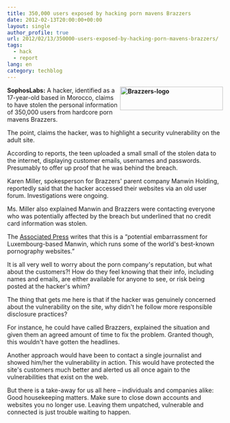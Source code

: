 ```yaml
---
title: 350,000 users exposed by hacking porn mavens Brazzers
date: 2012-02-13T20:00:00+00:00
layout: single
author_profile: true
url: 2012/02/13/350000-users-exposed-by-hacking-porn-mavens-brazzers/
tags:
  - hack
  - report
lang: en
category: techblog
---
```

**[<img title="Brazzers-logo" border="0" alt="Brazzers-logo" align="right" src="http://lh5.ggpht.com/-ojp9l0JZ0eQ/TzlkiFs3GQI/AAAAAAAAExA/jMCpZgZGWes/Brazzers-logo_thumb%25255B1%25255D.png?imgmax=800" width="240" height="55" />](http://lh4.ggpht.com/-dlscrhm0IxQ/TzlkUn0kzyI/AAAAAAAAEw4/ARXp2iUP30U/s1600-h/Brazzers-logo%25255B3%25255D.png)SophosLabs:** A hacker, identified as a 17-year-old based in Morocco, claims to have stolen the personal information of 350,000 users from hardcore porn mavens Brazzers. 

The point, claims the hacker, was to highlight a security vulnerability on the adult site. 

According to reports, the teen uploaded a small small of the stolen data to the internet, displaying customer emails, usernames and passwords. Presumably to offer up proof that he was behind the breach. 

Karen Miller, spokesperson for Brazzers' parent company Manwin Holding, reportedly said that the hacker accessed their websites via an old user forum. Investigations were ongoing. 

Ms. Miller also explained Manwin and Brazzers were contacting everyone who was potentially affected by the breach but underlined that no credit card information was stolen. 

The [Associated Press](http://www.usatoday.com/news/nation/story/2012-02-11/hackers-anonymous-brazzers-porn/53048096/1) writes that this is a “potential embarrassment for Luxembourg-based Manwin, which runs some of the world's best-known pornography websites.” 

It is all very well to worry about the porn company's reputation, but what about the customers?! How do they feel knowing that their info, including names and emails, are either available for anyone to see, or risk being posted at the hacker's whim? 

The thing that gets me here is that if the hacker was genuinely concerned about the vulnerability on the site, why didn't he follow more responsible disclosure practices? 

For instance, he could have called Brazzers, explained the situation and given them an agreed amount of time to fix the problem. Granted though, this wouldn't have gotten the headlines. 

Another approach would have been to contact a single journalist and showed him/her the vulnerability in action. This would have protected the site's customers much better and alerted us all once again to the vulnerabilities that exist on the web. 

But there is a take-away for us all here – individuals and companies alike: Good housekeeping matters. Make sure to close down accounts and websites you no longer use. Leaving them unpatched, vulnerable and connected is just trouble waiting to happen.